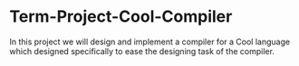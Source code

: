# Term-Project-Cool-Compiler
In this project we will design and implement a compiler for a Cool language which designed specifically to ease
the designing task of the compiler.
